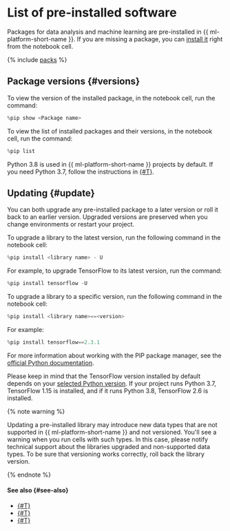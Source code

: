# List of pre-installed software

Packages for data analysis and machine learning are pre-installed in {{ ml-platform-short-name }}. If you are missing a package, you can [install it](../operations/projects/install-dependencies.md) right from the notebook cell.

{% include [packs](../../_includes/datasphere/migration/preinstalled-packs.md) %}

## Package versions {#versions}

To view the version of the installed package, in the notebook cell, run the command:
```js
%pip show <Package name>
```

To view the list of installed packages and their versions, in the notebook cell, run the command:
```js
%pip list
```

Python 3.8 is used in {{ ml-platform-short-name }} projects by default. If you need Python 3.7, follow the instructions in [{#T}](../operations/projects/python-version.md).

## Updating {#update}

You can both upgrade any pre-installed package to a later version or roll it back to an earlier version.
Upgraded versions are preserved when you change environments or restart your project.

To upgrade a library to the latest version, run the following command in the notebook cell:
```js
%pip install <library name> - U
```

For example, to upgrade TensorFlow to its latest version, run the command:
```js
%pip install tensorflow -U
```

To upgrade a library to a specific version, run the following command in the notebook cell:
```js
%pip install <library name>==<version>
```

For example:
```js
%pip install tensorflow==2.3.1
```

For more information about working with the PIP package manager, see the [official Python documentation](https://docs.python.org/3/installing/index.html).

Please keep in mind that the TensorFlow version installed by default depends on your [selected Python version](../operations/projects/python-version.md). If your project runs Python 3.7, TensorFlow 1.15 is installed, and if it runs Python 3.8, TensorFlow 2.6 is installed.

{% note warning %}

Updating a pre-installed library may introduce new data types that are not supported in {{ ml-platform-short-name }} and not versioned. You'll see a warning when you run cells with such types. In this case, please notify technical support about the libraries upgraded and non-supported data types. To be sure that versioning works correctly, roll back the library version.

{% endnote %}

#### See also {#see-also}

* [{#T}](../operations/projects/install-dependencies.md)
* [{#T}](configurations.md)
* [{#T}](limits.md)